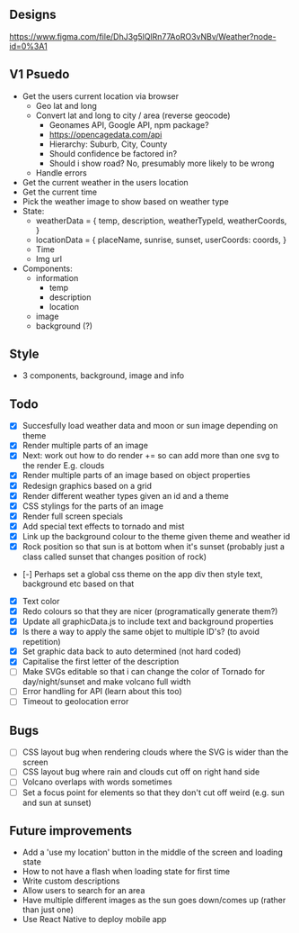 ## Designs
https://www.figma.com/file/DhJ3g5lQlRn77AoRO3vNBv/Weather?node-id=0%3A1

## V1 Psuedo 
- Get the users current location via browser
    - Geo lat and long
    - Convert lat and long to city / area (reverse geocode)
        - Geonames API, Google API, npm package?
        - https://opencagedata.com/api
        - Hierarchy: Suburb, City, County
        - Should confidence be factored in? 
        - Should i show road? No, presumably more likely to be wrong
    - Handle errors
- Get the current weather in the users location
- Get the current time
- Pick the weather image to show based on weather type
- State:
    - weatherData = {
        temp,
        description,
        weatherTypeId,
        weatherCoords,
    }
    - locationData = {
        placeName,
        sunrise,
        sunset,
        userCoords: coords,
      }
    - Time
    - Img url
- Components:
    - information 
        - temp
        - description
        - location
    - image
    - background (?)

## Style
- 3 components, background, image and info

## Todo
- [x] Succesfully load weather data and moon or sun image depending on theme
- [x] Render multiple parts of an image
- [x] Next: work out how to do render += so can add more than one svg to the render
    E.g. clouds 
- [x] Render multiple parts of an image based on object properties
- [x] Redesign graphics based on a grid
- [x] Render different weather types given an id and a theme
- [x] CSS stylings for the parts of an image
- [x] Render full screen specials
- [x] Add special text effects to tornado and mist
- [x] Link up the background colour to the theme given theme and weather id
- [x] Rock position so that sun is at bottom when it's sunset (probably just a class called sunset that changes position of rock)
- [-] Perhaps set a global css theme on the app div then style text, background etc based on that
- [x] Text color
- [x] Redo colours so that they are nicer (programatically generate them?)
- [x] Update all graphicData.js to include text and background properties
- [x] Is there a way to apply the same objet to multiple ID's? (to avoid repetition)
- [x] Set graphic data back to auto determined (not hard coded)
- [x] Capitalise the first letter of the description
- [ ] Make SVGs editable so that i can change the color of Tornado for day/night/sunset and make volcano full width
- [ ] Error handling for API (learn about this too)
- [ ] Timeout to geolocation error

## Bugs
- [ ] CSS layout bug when rendering clouds where the SVG is wider than the screen
- [ ] CSS layout bug where rain and clouds cut off on right hand side
- [ ] Volcano overlaps with words sometimes
- [ ] Set a focus point for elements so that they don't cut off weird (e.g. sun and sun at sunset)

## Future improvements
- Add a 'use my location' button in the middle of the screen and loading state
- How to not have a flash when loading state for first time
- Write custom descriptions
- Allow users to search for an area
- Have multiple different images as the sun goes down/comes up (rather than just one)
- Use React Native to deploy mobile app